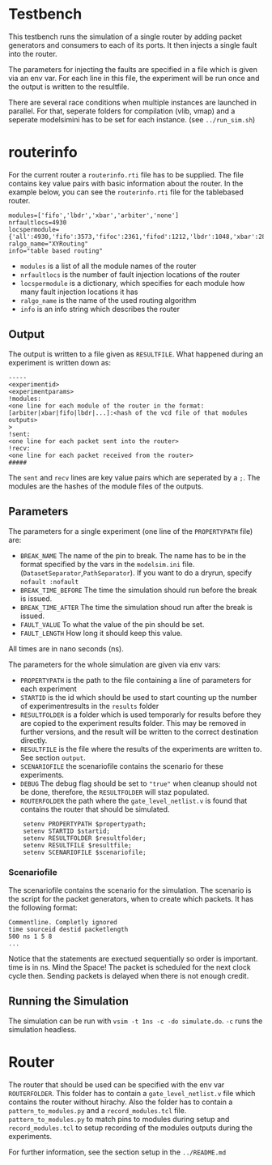 # Testbench

This testbench runs the simulation of a single router by adding packet generators and consumers to each of its ports.
It then injects a single fault into the router.

The parameters for injecting the faults are specified in a file which is given via an env var.
For each line in this file, the experiment will be run once and the output is written to the resultfile.

There are several race conditions when multiple instances are launched in parallel. For that, seperate folders for compilation (vlib, vmap)
and a seperate modelsimini has to be set for each instance. (see `../run_sim.sh`)

# routerinfo
For the current router a `routerinfo.rti` file has to be supplied.
The file contains key value pairs with basic information about the router.
In the example below, you can see the `routerinfo.rti` file for the tablebased router.

```
modules=['fifo','lbdr','xbar','arbiter','none']
nrfaultlocs=4930
locspermodule={'all':4930,'fifo':3573,'fifoc':2361,'fifod':1212,'lbdr':1048,'xbar':288,'arbiter':21,'none':0}
ralgo_name="XYRouting"
info="table based routing"
```
 - `modules` is a list of all the module names of the router
 - `nrfaultlocs` is the number of fault injection locations of the router
 - `locspermodule` is a dictionary, which specifies for each module how many fault injection locations it has
 - `ralgo_name` is the name of the used routing algorithm
 - `info` is an info string which describes the router

## Output
The output is written to a file given as `RESULTFILE`.
What happened during an experiment is written down as:
```
-----
<experimentid>
<experimentparams>
!modules:
<one line for each module of the router in the format:
[arbiter|xbar|fifo|lbdr|...]:<hash of the vcd file of that modules outputs>
>
!sent:
<one line for each packet sent into the router>
!recv:
<one line for each packet received from the router>
#####
```
The `sent` and `recv` lines are key value pairs which are seperated by a `;`.
The modules are the hashes of the module files of the outputs.


## Parameters

The parameters for a single experiment (one line of the `PROPERTYPATH` file) are:
 - `BREAK_NAME` The name of the pin to break.
    The name has to be in the format specified by the vars in the `modelsim.ini` file. (`DatasetSeparator`,`PathSeparator`). If you want to do a dryrun, specify `nofault :nofault`
 - `BREAK_TIME_BEFORE` The time the simulation should run before the break is issued.
 - `BREAK_TIME_AFTER` The time the simulation shoud run after the break is issued.
 - `FAULT_VALUE` To what the value of the pin should be set.
 - `FAULT_LENGTH` How long it should keep this value.

 All times are in nano seconds (ns).

The parameters for the whole simulation are given via env vars:
    
- `PROPERTYPATH` is the path to the file containing a line of parameters for each experiment
- `STARTID` is the id which should be used to start counting up the number of experimentresults in the `results` folder
- `RESULTFOLDER` is a folder which is used temporarly for results before they are copied to the experiment results folder. This may be removed in further versions, and the result will be written to the correct destination directly.
- `RESULTFILE` is the file where the results of the experiments are written to. See section `output`.
- `SCENARIOFILE` the scenariofile contains the scenario for these experiments.
- `DEBUG` The debug flag should be set to `"true"` when cleanup should not be done, therefore, the `RESULTFOLDER` will staz populated.
- `ROUTERFOLDER` the path where the `gate_level_netlist.v` is found that contains the router that should be simulated. 
```
    setenv PROPERTYPATH $propertypath; 
    setenv STARTID $startid; 
    setenv RESULTFOLDER $resultfolder;
    setenv RESULTFILE $resultfile;
    setenv SCENARIOFILE $scenariofile;
```

### Scenariofile
The scenariofile contains the scenario for the simulation. The scenario is the script for the packet generators, when to create which packets.
It has the following format:

```
Commentline. Completly ignored
time sourceid destid packetlength
500 ns 1 5 8
...
```
Notice that the statements are exectued sequentially  so order is important.
time is in ns. Mind the Space! The packet is scheduled for the next clock cycle then.
Sending packets is delayed when there is not enough credit.

## Running the Simulation

The simulation can be run with `vsim -t 1ns -c -do simulate.do`. `-c` runs the simulation headless.


# Router
The router that should be used can be specified with the env var `ROUTERFOLDER`.
This folder has to contain a `gate_level_netlist.v` file which contains the router without hirachy.
Also the folder has to contain a `pattern_to_modules.py` and a `record_modules.tcl` file.
`pattern_to_modules.py` to match pins to modules during setup and `record_modules.tcl` to setup recording of the modules outputs during the experiments.

For further information, see the section setup in the `../README.md`


